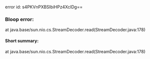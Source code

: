 error id: s4PKVnPXBSIbiHPz4XclDg==
### Bloop error:

at java.base/sun.nio.cs.StreamDecoder.read(StreamDecoder.java:178)
#### Short summary: 

at java.base/sun.nio.cs.StreamDecoder.read(StreamDecoder.java:178)